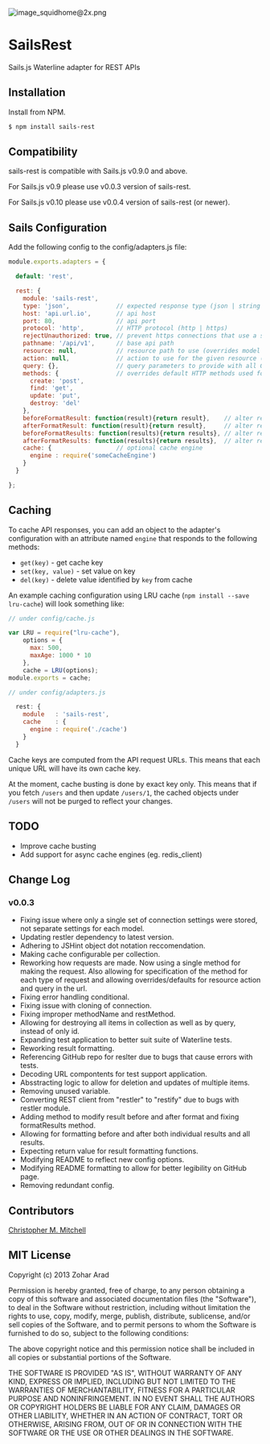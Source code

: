 ![image_squidhome@2x.png](http://i.imgur.com/RIvu9.png) 

# SailsRest

Sails.js Waterline adapter for REST APIs

## Installation

Install from NPM.

```bash
$ npm install sails-rest
```

## Compatibility

sails-rest is compatible with Sails.js v0.9.0 and above.

For Sails.js v0.9 please use v0.0.3 version of sails-rest.
 
For Sails.js v0.10 please use v0.0.4 version of sails-rest (or newer).

## Sails Configuration

Add the following config to the config/adapters.js file:

```javascript
module.exports.adapters = {

  default: 'rest',

  rest: {
    module: 'sails-rest',
    type: 'json',             // expected response type (json | string | http)
    host: 'api.url.io',       // api host
    port: 80,                 // api port
    protocol: 'http',         // HTTP protocol (http | https)
    rejectUnauthorized: true, // prevent https connections that use a self-signed certificate
    pathname: '/api/v1',      // base api path
    resource: null,           // resource path to use (overrides model name)
    action: null,             // action to use for the given resource ([resource]/run)
    query: {},                // query parameters to provide with all GET requests
    methods: {                // overrides default HTTP methods used for each CRUD action
      create: 'post',
      find: 'get',
      update: 'put',
      destroy: 'del'
    },
    beforeFormatResult: function(result){return result},    // alter result prior to formatting
    afterFormatResult: function(result){return result},     // alter result after formatting
    beforeFormatResults: function(results){return results}, // alter results prior to formatting
    afterFormatResults: function(results){return results},  // alter results after formatting
    cache: {                  // optional cache engine
      engine : require('someCacheEngine')
    }
  }

};
```

## Caching

To cache API responses, you can add an object to the adapter's configuration with an attribute named `engine` that responds
to the following methods:

* `get(key)` - get cache key
* `set(key, value)` - set value on key
* `del(key)` - delete value identified by `key` from cache

An example caching configuration using LRU cache (`npm install --save lru-cache`) will look something like:

```javascript
// under config/cache.js

var LRU = require("lru-cache"),
    options = {
      max: 500,
      maxAge: 1000 * 10
    },
    cache = LRU(options);
module.exports = cache;

// under config/adapters.js

  rest: {
    module   : 'sails-rest',
    cache    : {
      engine : require('./cache')
    }
  }
```

Cache keys are computed from the API request URLs. This means that each unique URL will have its own cache key.

At the moment, cache busting is done by exact key only. This means that if you fetch `/users` and then update
`/users/1`, the cached objects under `/users` will not be purged to reflect your changes.

## TODO

* Improve cache busting
* Add support for async cache engines (eg. redis_client)

## Change Log

### v0.0.3

* Fixing issue where only a single set of connection settings were stored, not separate settings for each model.
* Updating restler dependency to latest version.
* Adhering to JSHint object dot notation reccomendation.
* Making cache configurable per collection.
* Reworking how requests are made. Now using a single method for making the request. Also allowing for specification of the method for each type of request and allowing overrides/defaults for resource action and query in the url.
* Fixing error handling conditional.
* Fixing issue with cloning of connection.
* Fixing improper methodName and restMethod.
* Allowing for destroying all items in collection as well as by query, instead of only id.
* Expanding test application to better suit suite of Waterline tests.
* Reworking result formatting.
* Referencing GitHub repo for reslter due to bugs that cause errors with tests.
* Decoding URL compontents for test support application.
* Absstracting logic to allow for deletion and updates of multiple items.
* Removing unused variable.
* Converting REST client from "restler" to "restify" due to bugs with restler module.
* Adding method to modify result before and after format and fixing formatResults method.
* Allowing for formatting before and after both individual results and all results.
* Expecting return value for result formatting functions.
* Modifying README to reflect new config options.
* Modifying README formatting to allow for better legibility on GitHub page.
* Removing redundant config.

## Contributors

[Christopher M. Mitchell](https://github.com/divThis)

## MIT License

Copyright (c) 2013 Zohar Arad

Permission is hereby granted, free of charge, to any person obtaining
a copy of this software and associated documentation files (the
"Software"), to deal in the Software without restriction, including
without limitation the rights to use, copy, modify, merge, publish,
distribute, sublicense, and/or sell copies of the Software, and to
permit persons to whom the Software is furnished to do so, subject to
the following conditions:

The above copyright notice and this permission notice shall be
included in all copies or substantial portions of the Software.

THE SOFTWARE IS PROVIDED "AS IS", WITHOUT WARRANTY OF ANY KIND,
EXPRESS OR IMPLIED, INCLUDING BUT NOT LIMITED TO THE WARRANTIES OF
MERCHANTABILITY, FITNESS FOR A PARTICULAR PURPOSE AND
NONINFRINGEMENT. IN NO EVENT SHALL THE AUTHORS OR COPYRIGHT HOLDERS BE
LIABLE FOR ANY CLAIM, DAMAGES OR OTHER LIABILITY, WHETHER IN AN ACTION
OF CONTRACT, TORT OR OTHERWISE, ARISING FROM, OUT OF OR IN CONNECTION
WITH THE SOFTWARE OR THE USE OR OTHER DEALINGS IN THE SOFTWARE.
